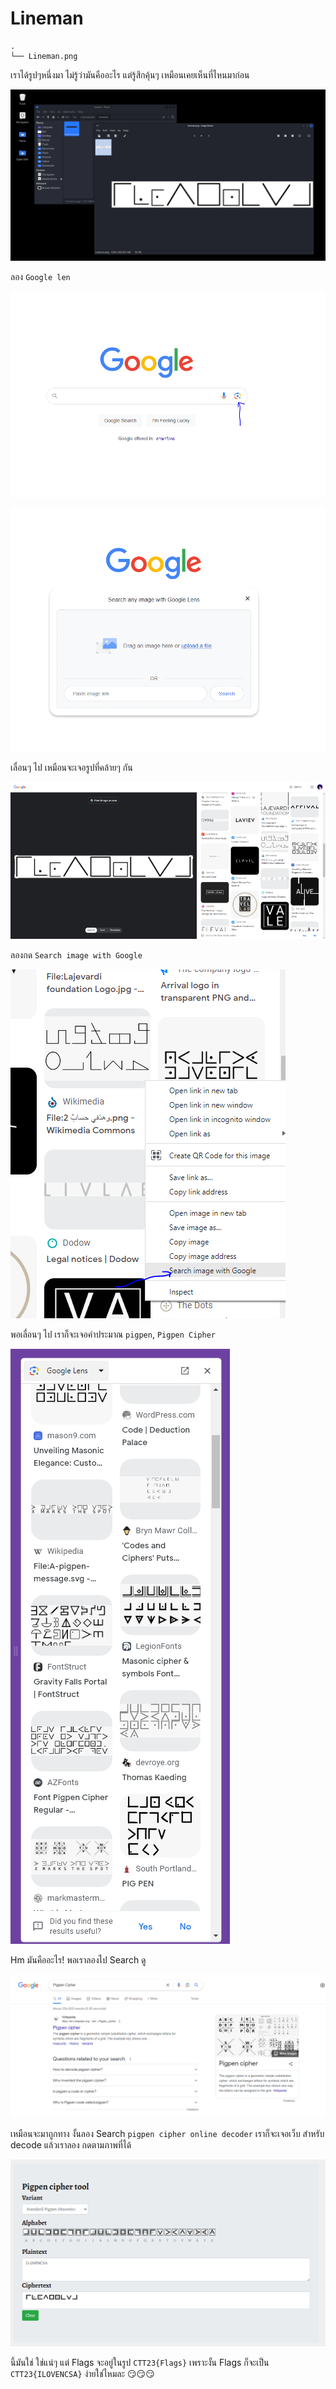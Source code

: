 # Lineman

```
.
└── Lineman.png
```

เราได้รูปๆหนึ่งมา ไม่รู้ว่ามันคืออะไร แต่รู้สึกคุ้นๆ เหมือนเคยเห็นที่ไหนมาก่อน

![1.png](./images/1.png)

ลอง `Google len`

![6.png](./images/6.png)

![7.png](./images/7.png)

เลื่อนๆ ไป เหมือนจะเจอรูปที่คล้ายๆ กัน

![8.png](./images/8.png)

ลองกด `Search image with Google`

![9.png](./images/9.png)

พอเลื่อนๆ ไป เราก็จะเจอคำประมาณ `pigpen`, `Pigpen Cipher`

![12.png](./images/12.png)

Hm มันคืออะไร! พอเราลองไป Search ดู

![10.png](./images/10.png)

เหมือนจะมาถูกทาง งั้นลอง Search `pigpen cipher online decoder` เราก็จะเจอเว็บ สำหรับ decode แล้วเราลอง กดตามภาพที่ได้

![11.png](./images/11.png)

นี้มันใช่ ใช่แน่ๆ แต่ Flags จะอยู่ในรูป `CTT23{Flags}` เพราะงั้น Flags ก็จะเป็น `CTT23{ILOVENCSA}` ง่ายใช่ไหมละ 😏😏😏